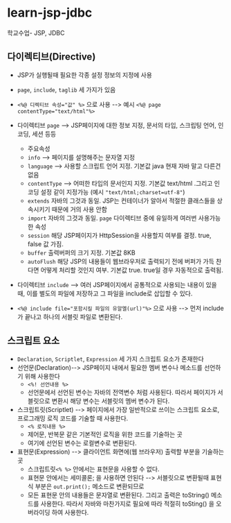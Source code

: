 # learn-jsp-jdbc
학교수업- JSP, JDBC

## 다이렉티브(Directive)

- JSP가 실행될때 필요한 각종 설정 정보의 지정에 사용
- `page`, `include`, `taglib` 세 가지가 있음
-  `<%@ 디렉티브 속성="값" %>` 으로 사용 --> 예시 `<%@ page contentType="text/html"%>`
- 다이렉티브 `page` --> JSP페이지에 대한 정보 지정, 문서의 타입, 스크립팅 언어, 인코딩, 세션 등등
  + 주요속성
  + `info` --> 페이지를 설명해주는 문자열 지정
  + `language` --> 사용할 스크립트 언어 지정. 기본값 java 현재 자바 말고 다른건 없음
  + `contentType` --> 어떠한 타입의 문서인지 지정. 기본값 text/html .그리고 인코딩 설정 같이 지정가능 (예시 `"text/html;charset=utf-8"`)
  + `extends` 자바의 그것과 동일. JSP는 컨테이너가 알아서 적절한 클래스들을 상속시키기 때문에 거의 사용 안함
  + `import` 자바의 그것과 동일. `page` 다이렉티브 중에 유일하게 여러번 사용가능한 속성
  + `session` 해당 JSP페이지가 HttpSession을 사용할지 여부를 결정. true, false 값 가짐.
  + `buffer` 출력버퍼의 크기 지정. 기본값 8KB
  + `autoFlush` 해당 JSP의 내용들이 웹브라우저로 출력되기 전에 버퍼가 가득 찬다면 어떻게 처리할 것인지 여부. 기본값 true. true일 경우 자동적으로 출력됨.
  
- 다이렉티브 `include` --> 여러 JSP페이지에서 공통적으로 사용되는 내용이 있을 때, 이를 별도의 파일에 저장하고 그 파일을 include로 삽입할 수 있다.
- `<%@ include file="포함시킬 파일의 유알엘(url)"%>` 으로 사용 --> 먼저 include가 끝나고 하나의 서블릿 파일로 변환된다.

## 스크립트 요소

- `Declaration`, `Scriptlet`, `Expression` 세 가지 스크립트 요소가 존재한다
- 선언문(Declaration)--> JSP페이지 내에서 필요한 멤버 변수나 메소드를 선언하기 위해 사용한다
  + `<%! 선언내용 %>`
  + 선언문에서 선언된 변수는 자바의 전역변수 처럼 사용된다. 따라서 페이지가 서블릿으로 변환시 해당 변수는 서블릿의 멤버 변수가 된다.
- 스크립트릿(Scriptlet) --> 페이지에서 가장 일반적으로 쓰이는 스크립트 요소로, 프로그래밍 로직 코드를 기술할 때 사용한다.
  + `<% 로직내용 %>`
  + 제어문, 반복문 같은 기본적인 로직을 위한 코드를 기술하는 곳
  + 여기에 선언된 변수는 로컬변수로 변환된다.
- 표현문(Expression) --> 클라이언트 화면에(웹 브라우저) 출력할 부분을 기술하는 곳
  + 스크립트릿`<% %>` 안에서는 표현문을 사용할 수 없다.
  + 표현문 안에서는 세미콜론; 을 사용하면 안된다 --> 서블릿으로 변환될때 표현식 부분은 `out.print();` 메소드로 변환되므로
  + 모든 표현문 안의 내용들은 문자열로 변환된다. 그리고 출력은 toString() 메소드를 사용한다. 따라서 자바와 마찬가지로 필요에 따라 적절히 toSting() 을 오버라이딩 하여 사용한다.
  
